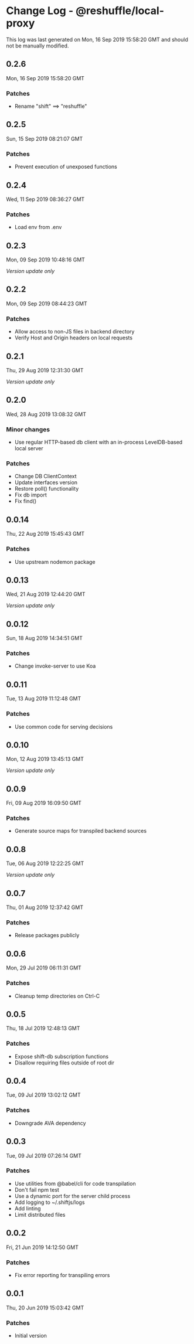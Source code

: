 # Change Log - @reshuffle/local-proxy

This log was last generated on Mon, 16 Sep 2019 15:58:20 GMT and should not be manually modified.

## 0.2.6
Mon, 16 Sep 2019 15:58:20 GMT

### Patches

- Rename "shift" ==> "reshuffle"

## 0.2.5
Sun, 15 Sep 2019 08:21:07 GMT

### Patches

- Prevent execution of unexposed functions

## 0.2.4
Wed, 11 Sep 2019 08:36:27 GMT

### Patches

- Load env from .env

## 0.2.3
Mon, 09 Sep 2019 10:48:16 GMT

*Version update only*

## 0.2.2
Mon, 09 Sep 2019 08:44:23 GMT

### Patches

- Allow access to non-JS files in backend directory
- Verify Host and Origin headers on local requests

## 0.2.1
Thu, 29 Aug 2019 12:31:30 GMT

*Version update only*

## 0.2.0
Wed, 28 Aug 2019 13:08:32 GMT

### Minor changes

- Use regular HTTP-based db client with an in-process LevelDB-based local server

### Patches

- Change DB ClientContext
- Update interfaces version
- Restore poll() functionality
- Fix db import
- Fix find()

## 0.0.14
Thu, 22 Aug 2019 15:45:43 GMT

### Patches

- Use upstream nodemon package

## 0.0.13
Wed, 21 Aug 2019 12:44:20 GMT

*Version update only*

## 0.0.12
Sun, 18 Aug 2019 14:34:51 GMT

### Patches

- Change invoke-server to use Koa

## 0.0.11
Tue, 13 Aug 2019 11:12:48 GMT

### Patches

- Use common code for serving decisions

## 0.0.10
Mon, 12 Aug 2019 13:45:13 GMT

*Version update only*

## 0.0.9
Fri, 09 Aug 2019 16:09:50 GMT

### Patches

- Generate source maps for transpiled backend sources

## 0.0.8
Tue, 06 Aug 2019 12:22:25 GMT

*Version update only*

## 0.0.7
Thu, 01 Aug 2019 12:37:42 GMT

### Patches

- Release packages publicly

## 0.0.6
Mon, 29 Jul 2019 06:11:31 GMT

### Patches

- Cleanup temp directories on Ctrl-C

## 0.0.5
Thu, 18 Jul 2019 12:48:13 GMT

### Patches

- Expose shift-db subscription functions
- Disallow requiring files outside of root dir

## 0.0.4
Tue, 09 Jul 2019 13:02:12 GMT

### Patches

- Downgrade AVA dependency

## 0.0.3
Tue, 09 Jul 2019 07:26:14 GMT

### Patches

- Use utilities from @babel/cli for code transpilation
- Don't fail npm test
- Use a dynamic port for the server child process
- Add logging to ~/.shiftjs/logs
- Add linting
- Limit distributed files

## 0.0.2
Fri, 21 Jun 2019 14:12:50 GMT

### Patches

- Fix error reporting for transpiling errors

## 0.0.1
Thu, 20 Jun 2019 15:03:42 GMT

### Patches

- Initial version

